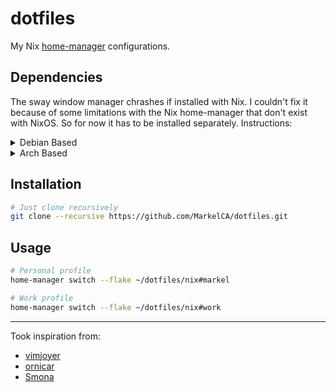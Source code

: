 # dotfiles
My Nix [home-manager](https://github.com/nix-community/home-manager) configurations. 

## Dependencies
The sway window manager chrashes if installed with Nix. I couldn't fix it because of some limitations with the Nix home-manager that don't exist with NixOS. So for now it has to be installed separately. Instructions:

<details><summary>Debian Based</summary>

```
sudo apt install sway
```
</details>
<details><summary>Arch Based</summary>

```
sudo pacman -S sway
```
</details>

## Installation
```bash
# Just clone recursively
git clone --recursive https://github.com/MarkelCA/dotfiles.git
```
## Usage

```bash
# Personal profile
home-manager switch --flake ~/dotfiles/nix#markel
```
```bash
# Work profile
home-manager switch --flake ~/dotfiles/nix#work
```
---
Took inspiration from:
- [vimjoyer](https://github.com/vimjoyer)
- [ornicar](https://github.com/ornicar)
- [Smona](https://github.com/Smona)

